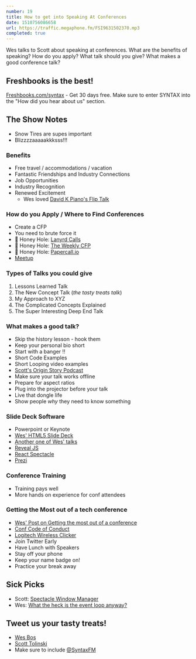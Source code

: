 ```yaml
---
number: 19
title: How to get into Speaking At Conferences
date: 1510756086658
url: https://traffic.megaphone.fm/FSI9631502370.mp3
completed: true
---
```


Wes talks to Scott about speaking at conferences. What are the benefits of speaking? How do you apply? What talk should you give? What makes a good conference talk?

## Freshbooks is the best!

[Freshbooks.com/syntax](https://freshbooks.com/syntax) - Get 30 days free. Make sure to enter SYNTAX into the "How did you hear about us" section.

## The Show Notes

* Snow Tires are supes important
* Blizzzzaaaaakkksss!!!

### Benefits

* Free travel / accommodations / vacation
* Fantastic Friendships and Industry Connections
* Job Opportunities
* Industry Recognition
* Renewed Excitement
  * Wes loved [David K Piano's Flip Talk](http://slides.com/davidkhourshid/flipping#/)

### How do you Apply / Where to Find Conferences

* Create a CFP
* You need to brute force it
* 🍯 Honey Hole: [Lanyrd Calls](http://lanyrd.com/calls/)
* 🐝 Honey Hole: [The Weekly CFP](http://theweeklycfp.com/)
* 🍯 Honey Hole: [Papercall.io](https://www.papercall.io/)
* [Meetup](http://meetup.com/)

### Types of Talks you could give

1. Lessons Learned Talk
1. The New Concept Talk (_the tasty treats talk_)
1. My Approach to XYZ
1. The Complicated Concepts Explained
1. The Super Interesting Deep End Talk

### What makes a good talk?

* Skip the history lesson - hook them
* Keep your personal bio short
* Start with a banger ‼️
* Short Code Examples
* Short Looping video examples
* [Scott's Origin Story Podcast](https://syntax.fm/show/007/scott-tolinski-origin-story)
* Make sure your talk works offline
* Prepare for aspect ratios
* Plug into the projector before your talk
* Live that dongle life
* Show people _why_ they need to know something


### Slide Deck Software
* Powerpoint or Keynote
* [Wes' HTML5 Slide Deck](https://github.com/wesbos/future-js)
* [Another one of Wes' talks](https://github.com/wesbos/ES6-talk)
* [Reveal JS](http://lab.hakim.se/reveal-js/)
* [React Spectacle](https://github.com/FormidableLabs/spectacle)
* [Prezi](https://prezi.com/)

### Conference Training
* Training pays well
* More hands on experience for conf attendees

### Getting the Most out of a tech conference
* [Wes' Post on Getting the most out of a conference](http://wesbos.com/get-the-most-out-of-conferences/)
* [Conf Code of Conduct](http://confcodeofconduct.com/)
* [Logitech Wireless Clicker](http://amzn.to/2hBmLgD)
* Join Twitter Early
* Have Lunch with Speakers
* Stay off your phone
* Keep your name badge on!
* Practice your break away

## Sick Picks
* Scott: [Spectacle Window Manager](https://www.spectacleapp.com/)
* Wes: [What the heck is the event loop anyway?](https://www.youtube.com/watch?v=8aGhZQkoFbQ)

## Tweet us your tasty treats!
* [Wes Bos](https://twitter.com/wesbos)
* [Scott Tolinski](https://twitter.com/stolinski)
* Make sure to include [@SyntaxFM](https://twitter.com/SyntaxFM)
